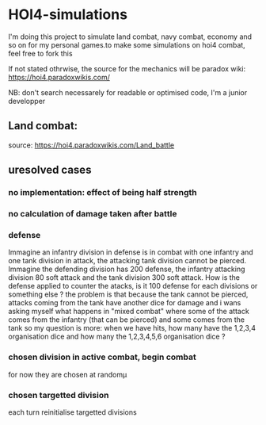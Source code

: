 # HOI4-simulations
I'm doing this project to simulate land combat, navy combat, economy and so on for my personal games.to make some simulations on hoi4 combat, feel free to fork this 

If not stated othrwise, the source for the mechanics will be paradox wiki: https://hoi4.paradoxwikis.com/

NB: don't search necessarely for readable or optimised code, I'm a junior developper 


## Land combat:
source: https://hoi4.paradoxwikis.com/Land_battle


## uresolved cases 

### no implementation: effect of being half strength

### no calculation of damage taken after battle

### defense
Immagine an infantry division in defense is in combat with one infantry and one tank division in attack, the attacking tank division cannot be pierced.
Immagine the defending division has 200 defense, the infantry attacking division 80 soft attack and the tank division 300 soft attack.
How is the defense applied to counter the atacks, is it 100 defense for each divisions or something else ?
the problem is that because the tank cannot be pierced, attacks coming from the tank have another dice for damage 
and i wans asking myself what happens in "mixed  combat" where some of the attack comes from the infantry (that can be pierced) and some comes from the tank
so my question is more: when we have hits, how many have the 1,2,3,4 organisation dice and how many the 1,2,3,4,5,6 organisation dice ? 

### chosen division in active combat, begin combat

for now they are chosen at randomµ

### chosen targetted division
each turn reinitialise targetted divisions